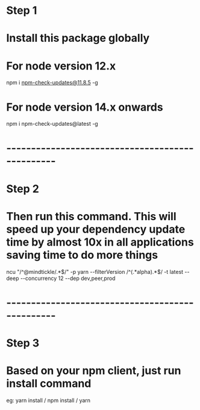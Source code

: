 # Step 1
# Install this package globally

# For node version 12.x
npm i npm-check-updates@11.8.5 -g

# For node version 14.x onwards
npm i npm-check-updates@latest -g
 
# ------------------------------------------------

# Step 2

# Then run this command. This will speed up your dependency update time by almost 10x in all applications saving time to do more things
ncu "/^@mindtickle\/.*$/" -p yarn --filterVersion /^(.*alpha).*$/ -t latest --deep --concurrency 12 --dep dev,peer,prod

# ------------------------------------------------

# Step 3
# Based on your npm client, just run install command

eg: yarn install / npm install / yarn